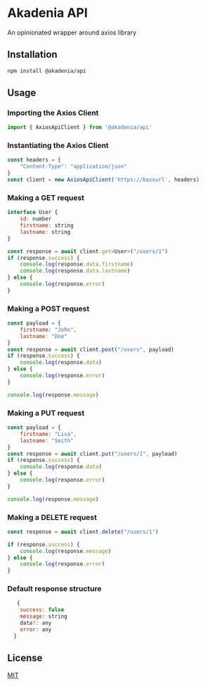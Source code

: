 # Akadenia API

An opinionated wrapper around axios library

## Installation

```sh
npm install @akadenia/api
```

## Usage

### Importing the Axios Client
```js
import { AxiosApiClient } from '@akadenia/api'
```

### Instantiating the Axios Client

```js
const headers = {
    "Content-Type": "application/json"
}
const client = new AxiosApiClient('https://baseurl', headers)
```

### Making a GET request

```js
interface User {
    id: number
    firstname: string
    lastname: string
}

const response = await client.get<User>("/users/1")
if (response.success) {
    console.log(response.data.firstname)
    console.log(response.data.lastname)
} else {
    console.log(response.error)
}
```

### Making a POST request

```js
const payload = {
    firstname: "John",
    lastname: "Doe"
}
const response = await client.post("/users", payload)
if (response.success) {
    console.log(response.data)
} else {
    console.log(response.error)
}

console.log(response.message)
```

### Making a PUT request

```js
const payload = {
    firstname: "Lisa",
    lastname: "Smith"
}
const response = await client.put("/users/1", payload)
if (response.success) {
    console.log(response.data)
} else {
    console.log(response.error)
}

console.log(response.message)
```

### Making a DELETE request

```js
const response = await client.delete("/users/1")

if (response.success) {
    console.log(response.message)
} else {
    console.log(response.error)
}
```

### Default response structure
```js 
   {
    success: false
    message: string
    data?: any
    error: any
  }
```

## License

[MIT](LICENSE)

